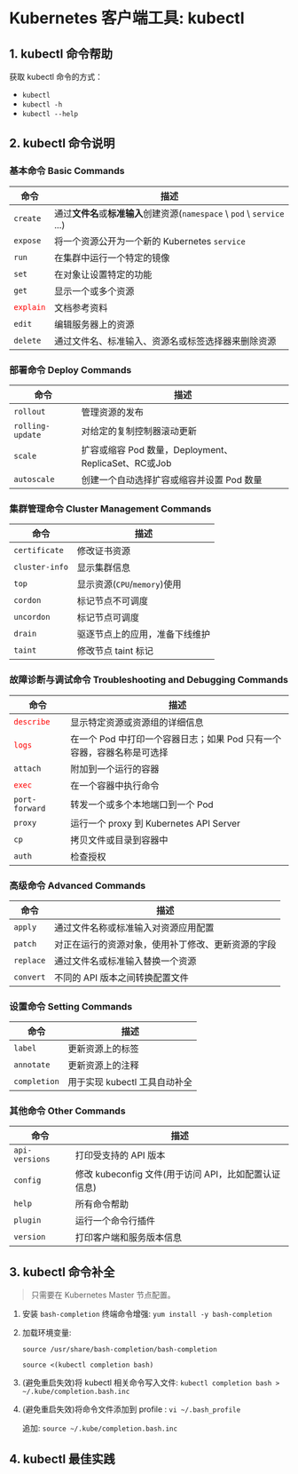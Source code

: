 # Kubernetes 客户端工具: kubectl


## 1. kubectl 命令帮助

获取 kubectl 命令的方式：
* `kubectl`
* `kubectl -h`
* `kubectl --help`

## 2. kubectl 命令说明


### 基本命令 Basic Commands


| 命令                               | 描述                                                          |
|----------------------------------|-------------------------------------------------------------|
| `create`                         | 通过**文件名**或**标准输入**创建资源(`namespace` \ `pod` \ `service` ...) |
| `expose`                         | 将一个资源公开为一个新的 Kubernetes `service`                           |
| `run`                            | 在集群中运行一个特定的镜像                                               |
| `set`                            | 在对象让设置特定的功能                                                 |
| `get`                            | 显示一个或多个资源                                                   |
| <font color=red>`explain`</font> | 文档参考资料                                                      |
| `edit`                           | 编辑服务器上的资源                                                   |
| `delete`                         | 通过文件名、标准输入、资源名或标签选择器来删除资源                                   |


### 部署命令 Deploy Commands


| 命令               | 描述                                        |
|------------------|-------------------------------------------|
| `rollout`        | 管理资源的发布                                   |
| `rolling-update` | 对给定的复制控制器滚动更新                             |
| `scale`          | 扩容或缩容 Pod 数量，Deployment、ReplicaSet、RC或Job |
| `autoscale`      | 创建一个自动选择扩容或缩容并设置 Pod 数量                   |


### 集群管理命令 Cluster Management Commands


| 命令             | 描述                     |
|----------------|------------------------|
| `certificate`  | 修改证书资源                 |
| `cluster-info` | 显示集群信息                 |
| `top`          | 显示资源(`CPU`/`memory`)使用 |
| `cordon`       | 标记节点不可调度               |
| `uncordon`     | 标记节点可调度                |
| `drain`        | 驱逐节点上的应用，准备下线维护        |
| `taint`        | 修改节点 taint 标记          |


### 故障诊断与调试命令 Troubleshooting and Debugging Commands


| 命令                                | 描述                                       |
|-----------------------------------|------------------------------------------|
| <font color=red>`describe`</font> | 显示特定资源或资源组的详细信息                          |
| <font color=red>`logs`</font>     | 在一个 Pod 中打印一个容器日志；如果 Pod 只有一个容器，容器名称是可选择 |
| `attach`                          | 附加到一个运行的容器                               |
| <font color=red>`exec`</font>     | 在一个容器中执行命令                               |
| `port-forward`                    | 转发一个或多个本地端口到一个 Pod                       |
| `proxy`                           | 运行一个 proxy 到 Kubernetes API Server       |
| `cp`                              | 拷贝文件或目录到容器中                              |
| `auth`                            | 检查授权                                     |


### 高级命令 Advanced Commands


| 命令        | 描述                        |
|-----------|---------------------------|
| `apply`   | 通过文件名称或标准输入对资源应用配置        |
| `patch`   | 对正在运行的资源对象，使用补丁修改、更新资源的字段 |
| `replace` | 通过文件名或标准输入替换一个资源          |
| `convert` | 不同的 API 版本之间转换配置文件        |


### 设置命令 Setting Commands


| 命令           | 描述                  |
|--------------|---------------------|
| `label`      | 更新资源上的标签            |
| `annotate`   | 更新资源上的注释            |
| `completion` | 用于实现 kubectl 工具自动补全 |


### 其他命令 Other Commands


| 命令             | 描述                                  |
|----------------|-------------------------------------|
| `api-versions` | 打印受支持的 API 版本                       |
| `config`       | 修改 kubeconfig 文件(用于访问 API，比如配置认证信息) |
| `help`         | 所有命令帮助                              |
| `plugin`       | 运行一个命令行插件                           |
| `version`      | 打印客户端和服务版本信息                        |


## 3. kubectl 命令补全


> 只需要在 Kubernetes Master 节点配置。



1. 安装 `bash-completion` 终端命令增强:  `yum install -y bash-completion`

2. 加载环境变量:

   `source /usr/share/bash-completion/bash-completion`

   `source <(kubectl completion bash)`

3. (避免重启失效)将 kubectl 相关命令写入文件: `kubectl completion bash > ~/.kube/completion.bash.inc`

4. (避免重启失效)将命令文件添加到 profile : `vi ~/.bash_profile`

   追加: `source ~/.kube/completion.bash.inc`


## 4. kubectl 最佳实践

